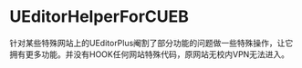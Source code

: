 # UEditorHelperForCUEB
针对某些特殊网站上的UEditorPlus阉割了部分功能的问题做一些特殊操作，让它拥有更多功能。并没有HOOK任何网站特殊代码，原网站无校内VPN无法进入。
